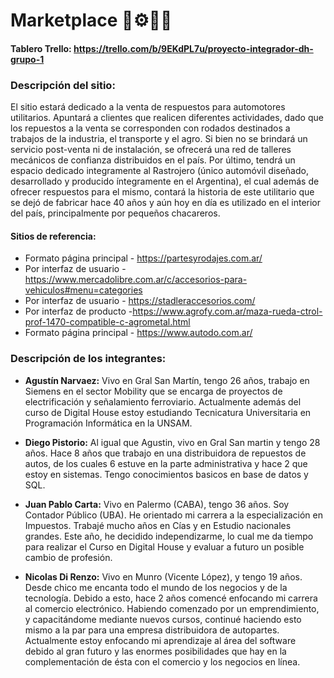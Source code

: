 # Marketplace :truck::gear::hammer::shopping_cart:

#### Tablero Trello: https://trello.com/b/9EKdPL7u/proyecto-integrador-dh-grupo-1

### Descripción del sitio:

El sitio estará dedicado a la venta de respuestos para automotores utilitarios. Apuntará a clientes que realicen diferentes actividades, dado que los repuestos a la venta se corresponden con rodados destinados a trabajos de la industria, el transporte y el agro. Si bien no se brindará un servicio post-venta ni de instalación, se ofrecerá una red de talleres mecánicos de confianza distribuidos en el país. 
Por último, tendrá un espacio dedicado integramente al Rastrojero (único automóvil diseñado, desarrollado y producido íntegramente en el Argentina), el cual además de ofrecer respuestos para el mismo, contará la historia de este utilitario que se dejó de fabricar hace 40 años y aún hoy en día es utilizado en el interior del país, principalmente por pequeños chacareros.  

#### Sitios de referencia:
* Formato página principal - https://partesyrodajes.com.ar/
* Por interfaz de usuario - https://www.mercadolibre.com.ar/c/accesorios-para-vehiculos#menu=categories
* Por interfaz de usuario - https://stadleraccesorios.com/
* Por interfaz de producto -https://www.agrofy.com.ar/maza-rueda-ctrol-prof-1470-compatible-c-agrometal.html
* Formato página principal - https://www.autodo.com.ar/

### Descripción de los integrantes:

* **Agustín Narvaez:**
Vivo en Gral San Martín, tengo 26 años, trabajo en Siemens en el sector Mobility que se encarga de proyectos de electrificación y señalamiento ferroviario. Actualmente además del curso de Digital House estoy estudiando Tecnicatura Universitaria en Programación Informática en la UNSAM.

* **Diego Pistorio:**
Al igual que Agustin, vivo en Gral San martin y tengo 28 años. Hace 8 años que trabajo en una distribuidora de repuestos de autos, de los cuales 6 estuve en la parte administrativa y hace 2 que estoy en sistemas. Tengo conocimientos basicos en base de datos y SQL.

* **Juan Pablo Carta:**
Vivo en Palermo (CABA), tengo 36 años. Soy Contador Público (UBA). He orientado mi carrera a la especialización en Impuestos. Trabajé mucho años en Cías y  en Estudio nacionales grandes. Este año, he decidido independizarme, lo cual me da tiempo para realizar el Curso en Digital House y evaluar a futuro un posible cambio de profesión.

* **Nicolas Di Renzo:**
Vivo en Munro (Vicente López), y tengo 19 años. Desde chico me encanta todo el mundo de los negocios y de la tecnología. Debido a esto, hace 2 años comencé enfocando mi carrera al comercio electrónico. Habiendo comenzado por un emprendimiento, y capacitándome mediante nuevos cursos, continué haciendo esto mismo a la par para una empresa distribuidora de autopartes. Actualmente estoy enfocando mi aprendizaje al área del software debido al gran futuro y las enormes posibilidades que hay en la complementación de ésta con el comercio y los negocios en línea.
<!-- Probando comentario -->
